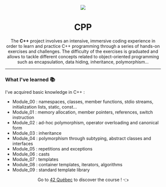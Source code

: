 <p align="center">
  <img src="https://github.com/LaOuede/42-project-badges/blob/main/badges/cppe.png" />
</p>

<h1 align=center>CPP</h1>

<div align=center>
  
The <b>C++</b> project involves an intensive, immersive coding experience in order to learn and practice C++ programming through a series of hands-on exercises and challenges. The difficulty of the exercises is graduated and allows to tackle different concepts related to object-oriented programming such as encapsulation, data hiding, inheritance, polymorphism...

</div>

---

<h3 align="left">What I've learned 📚</h3>

I've acquired basic knowledge in C++ :
- Module_00 : namespaces, classes, member functions, stdio streams, initialization lists, static, const...
- Module_01 : memory allocation, member pointers, references, switch instruction
- Module_02 : ad-hoc polymorphism, operator overloading and canonical form
- Module_03 : inheritance
- Module_04 : polymorphism through subtyping, abstract classes and interfaces
- Module_05 : repetitions and exceptions
- Module_06 : casts
- Module_07 : templates
- Module_08 : container templates, iterators, algorithms
- Module_09 : standard template library

<div align="center">
  
Go to [42 Québec](https://42quebec.com/) to discover the course ! 👈
</div>


